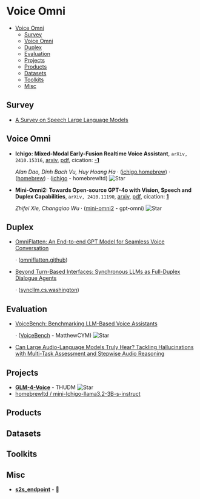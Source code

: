 # Voice Omni

- [Voice Omni](#voice-omni)
  - [Survey](#survey)
  - [Voice Omni](#voice-omni-1)
  - [Duplex](#duplex)
  - [Evaluation](#evaluation)
  - [Projects](#projects)
  - [Products](#products)
  - [Datasets](#datasets)
  - [Toolkits](#toolkits)
  - [Misc](#misc)


## Survey

- [A Survey on Speech Large Language Models](https://arxiv.org/abs/2410.18908)

## Voice Omni

- **Ichigo: Mixed-Modal Early-Fusion Realtime Voice Assistant**, `arXiv, 2410.15316`, [arxiv](http://arxiv.org/abs/2410.15316v1), [pdf](http://arxiv.org/pdf/2410.15316v1.pdf), cication: [**-1**](None)

	 *Alan Dao, Dinh Bach Vu, Huy Hoang Ha* · ([ichigo.homebrew](https://ichigo.homebrew.ltd/)) · ([homebrew](https://homebrew.ltd/)) · ([ichigo](https://github.com/homebrewltd/ichigo) - homebrewltd) ![Star](https://img.shields.io/github/stars/homebrewltd/ichigo.svg?style=social&label=Star)
- **Mini-Omni2: Towards Open-source GPT-4o with Vision, Speech and Duplex
  Capabilities**, `arXiv, 2410.11190`, [arxiv](http://arxiv.org/abs/2410.11190v2), [pdf](http://arxiv.org/pdf/2410.11190v2.pdf), cication: [**1**](https://scholar.google.com/scholar?cites=14534896134025731094&as_sdt=2005&sciodt=0,5&hl=en&oe=ASCII)

	 *Zhifei Xie, Changqiao Wu* · ([mini-omni2](https://github.com/gpt-omni/mini-omni2) - gpt-omni) ![Star](https://img.shields.io/github/stars/gpt-omni/mini-omni2.svg?style=social&label=Star)

## Duplex

- [OmniFlatten: An End-to-end GPT Model for Seamless Voice Conversation](https://arxiv.org/abs/2410.17799)

	 · ([omniflatten.github](https://omniflatten.github.io/))
- [Beyond Turn-Based Interfaces: Synchronous LLMs as Full-Duplex Dialogue Agents](https://arxiv.org/abs/2409.15594)

	 · ([syncllm.cs.washington](https://syncllm.cs.washington.edu/))

## Evaluation

- [VoiceBench: Benchmarking LLM-Based Voice Assistants](https://arxiv.org/abs/2410.17196)

	 · ([VoiceBench](https://github.com/MatthewCYM/VoiceBench) - MatthewCYM) ![Star](https://img.shields.io/github/stars/MatthewCYM/VoiceBench.svg?style=social&label=Star)
- [Can Large Audio-Language Models Truly Hear? Tackling Hallucinations with Multi-Task Assessment and Stepwise Audio Reasoning](https://arxiv.org/abs/2410.16130)

## Projects

- [**GLM-4-Voice**](https://github.com/THUDM/GLM-4-Voice) - THUDM ![Star](https://img.shields.io/github/stars/THUDM/GLM-4-Voice.svg?style=social&label=Star)
- [homebrewltd / mini-Ichigo-llama3.2-3B-s-instruct](https://huggingface.co/homebrewltd/mini-Ichigo-llama3.2-3B-s-instruct)

## Products


## Datasets


## Toolkits


## Misc

- [**s2s_endpoint**](https://huggingface.co/blog/s2s_endpoint) -  🤗
